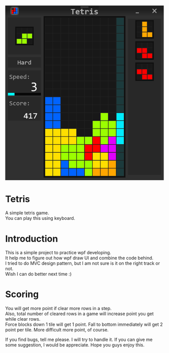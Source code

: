 ![PreviewImage](Resource/Snapshot.PNG)
# Tetris
A simple tetris game.  
You can play this using keyboard.
# Introduction
This is a simple project to practice wpf developing.  
It help me to figure out how wpf draw UI and combine the code behind.  
I tried to do MVC design pattern, but I am not sure is it on the right track or not.  
Wish I can do better next time :)
# Scoring
You will get more point if clear more rows in a step.  
Also, total number of cleared rows in a game will increase point you get while clear rows.  
Force blocks down  1 tile will get 1 point. Fall to bottom immediately will get 2 point per tile.
More difficult more point, of course.  
  
If you find bugs, tell me please. I will try to handle it.
If you can give me some suggestion, I would be appreciate.
Hope you guys enjoy this.
